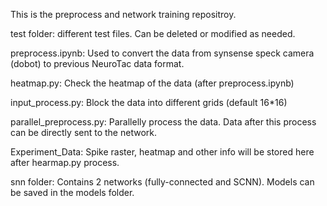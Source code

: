 This is the preprocess and network training repositroy.

test folder: different test files. Can be deleted or modified as needed.

preprocess.ipynb: Used to convert the data from synsense speck camera (dobot) to previous NeuroTac data format.

heatmap.py: Check the heatmap of the data (after preprocess.ipynb)

input_process.py: Block the data into different grids (default 16*16)

parallel_preprocess.py: Parallelly process the data. Data after this process can be directly sent to the network.

Experiment_Data: Spike raster, heatmap and other info will be stored here after hearmap.py process.

snn folder: Contains 2 networks (fully-connected and SCNN). Models can be saved in the models folder.